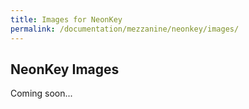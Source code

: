 ```yaml
---
title: Images for NeonKey
permalink: /documentation/mezzanine/neonkey/images/
---
```

## NeonKey Images

Coming soon...
